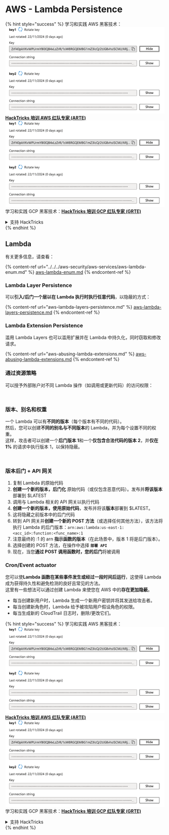 # AWS - Lambda Persistence

{% hint style="success" %}
学习和实践 AWS 黑客技术：<img src="/.gitbook/assets/image.png" alt="" data-size="line">[**HackTricks 培训 AWS 红队专家 (ARTE)**](https://training.hacktricks.xyz/courses/arte)<img src="/.gitbook/assets/image.png" alt="" data-size="line">\
学习和实践 GCP 黑客技术：<img src="/.gitbook/assets/image (2).png" alt="" data-size="line">[**HackTricks 培训 GCP 红队专家 (GRTE)**<img src="/.gitbook/assets/image (2).png" alt="" data-size="line">](https://training.hacktricks.xyz/courses/grte)

<details>

<summary>支持 HackTricks</summary>

* 查看 [**订阅计划**](https://github.com/sponsors/carlospolop)!
* **加入** 💬 [**Discord 群组**](https://discord.gg/hRep4RUj7f) 或 [**Telegram 群组**](https://t.me/peass) 或 **关注** 我们的 **Twitter** 🐦 [**@hacktricks\_live**](https://twitter.com/hacktricks\_live)**.**
* **通过向** [**HackTricks**](https://github.com/carlospolop/hacktricks) 和 [**HackTricks Cloud**](https://github.com/carlospolop/hacktricks-cloud) GitHub 仓库提交 PR 分享黑客技巧。

</details>
{% endhint %}

## Lambda

有关更多信息，请查看：

{% content-ref url="../../../aws-security/aws-services/aws-lambda-enum.md" %}
[aws-lambda-enum.md](../../../aws-security/aws-services/aws-lambda-enum.md)
{% endcontent-ref %}

### Lambda Layer Persistence

可以**引入/后门一个层以在 Lambda 执行时执行任意代码**，以隐蔽的方式：

{% content-ref url="aws-lambda-layers-persistence.md" %}
[aws-lambda-layers-persistence.md](aws-lambda-layers-persistence.md)
{% endcontent-ref %}

### Lambda Extension Persistence

滥用 Lambda Layers 也可以滥用扩展并在 Lambda 中持久化，同时窃取和修改请求。

{% content-ref url="aws-abusing-lambda-extensions.md" %}
[aws-abusing-lambda-extensions.md](aws-abusing-lambda-extensions.md)
{% endcontent-ref %}

### 通过资源策略

可以授予外部账户对不同 Lambda 操作（如调用或更新代码）的访问权限：

<figure><img src="../../../../.gitbook/assets/image (2) (1) (2) (2).png" alt=""><figcaption></figcaption></figure>

### 版本、别名和权重

一个 Lambda 可以有**不同的版本**（每个版本有不同的代码）。\
然后，您可以创建**不同的别名与不同版本**的 Lambda，并为每个设置不同的权重。\
这样，攻击者可以创建一个**后门版本 1**和一个**仅包含合法代码的版本 2**，并**仅在 1%** 的请求中执行版本 1，以保持隐蔽。

<figure><img src="../../../../.gitbook/assets/image (2) (2).png" alt=""><figcaption></figcaption></figure>

### 版本后门 + API 网关

1. 复制 Lambda 的原始代码
2. **创建一个新的版本，后门化** 原始代码（或仅包含恶意代码）。发布并**将该版本**部署到 $LATEST
1. 调用与 Lambda 相关的 API 网关以执行代码
3. **创建一个新的版本，使用原始代码**，发布并将该**版本**部署到 $LATEST。
1. 这将隐藏之前版本中的后门代码
4. 转到 API 网关并**创建一个新的 POST 方法**（或选择任何其他方法），该方法将执行 Lambda 的后门版本：`arn:aws:lambda:us-east-1:<acc_id>:function:<func_name>:1`
1. 注意最终的 :1 的 arn **指示函数的版本**（在此场景中，版本 1 将是后门版本）。
5. 选择创建的 POST 方法，在操作中选择 **`部署 API`**
6. 现在，当您**通过 POST 调用函数时，您的后门**将被调用

### Cron/Event actuator

您可以使**Lambda 函数在某些事件发生或经过一段时间后运行**，这使得 Lambda 成为获得持久性和避免检测的良好且常见的方法。\
这里有一些想法可以通过创建 Lambda 来使您在 AWS 中的**存在更加隐蔽**。

* 每当创建新用户时，Lambda 生成一个新用户密钥并将其发送给攻击者。
* 每当创建新角色时，Lambda 给予被攻陷用户假设角色的权限。
* 每当生成新的 CloudTrail 日志时，删除/更改它们。

{% hint style="success" %}
学习和实践 AWS 黑客技术：<img src="/.gitbook/assets/image.png" alt="" data-size="line">[**HackTricks 培训 AWS 红队专家 (ARTE)**](https://training.hacktricks.xyz/courses/arte)<img src="/.gitbook/assets/image.png" alt="" data-size="line">\
学习和实践 GCP 黑客技术：<img src="/.gitbook/assets/image (2).png" alt="" data-size="line">[**HackTricks 培训 GCP 红队专家 (GRTE)**<img src="/.gitbook/assets/image (2).png" alt="" data-size="line">](https://training.hacktricks.xyz/courses/grte)

<details>

<summary>支持 HackTricks</summary>

* 查看 [**订阅计划**](https://github.com/sponsors/carlospolop)!
* **加入** 💬 [**Discord 群组**](https://discord.gg/hRep4RUj7f) 或 [**Telegram 群组**](https://t.me/peass) 或 **关注** 我们的 **Twitter** 🐦 [**@hacktricks\_live**](https://twitter.com/hacktricks\_live)**.**
* **通过向** [**HackTricks**](https://github.com/carlospolop/hacktricks) 和 [**HackTricks Cloud**](https://github.com/carlospolop/hacktricks-cloud) GitHub 仓库提交 PR 分享黑客技巧。

</details>
{% endhint %}
